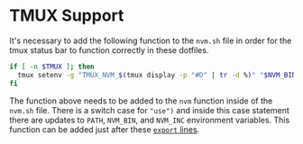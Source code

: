 # TMUX Support

It's necessary to add the following function to the `nvm.sh` file in order for
the tmux status bar to function correctly in these dotfiles.

```bash
if [ -n $TMUX ]; then
  tmux setenv -g "TMUX_NVM_$(tmux display -p "#D" | tr -d %)" "$NVM_BIN"
fi
```

The function above needs to be added to the `nvm` function inside of the
`nvm.sh` file. There is a switch case for `"use")` and inside this case
statement there are updates to `PATH`, `NVM_BIN`, and `NVM_INC` environment
variables. This function can be added just after these [`export`
lines](https://github.com/nvm-sh/nvm/blob/d1a22a63bd38c0392393044354297e5ca02bc0cf/nvm.sh#L3642-L3645).

